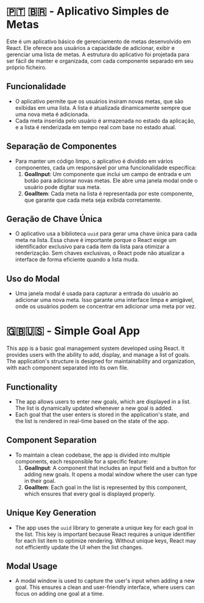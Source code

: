 
#  🇵🇹 🇧🇷 - Aplicativo Simples de Metas

Este é um aplicativo básico de gerenciamento de metas desenvolvido em React. Ele oferece aos usuários a capacidade de adicionar, exibir e gerenciar uma lista de metas. A estrutura do aplicativo foi projetada para ser fácil de manter e organizada, com cada componente separado em seu próprio ficheiro.

## Funcionalidade

- O aplicativo permite que os usuários insiram novas metas, que são exibidas em uma lista. A lista é atualizada dinamicamente sempre que uma nova meta é adicionada.
- Cada meta inserida pelo usuário é armazenada no estado da aplicação, e a lista é renderizada em tempo real com base no estado atual.

## Separação de Componentes

- Para manter um código limpo, o aplicativo é dividido em vários componentes, cada um responsável por uma funcionalidade específica:
  1. **GoalInput**: Um componente que inclui um campo de entrada e um botão para adicionar novas metas. Ele abre uma janela modal onde o usuário pode digitar sua meta.
  3. **GoalItem**: Cada meta na lista é representada por este componente, que garante que cada meta seja exibida corretamente.

## Geração de Chave Única

- O aplicativo usa a biblioteca `uuid` para gerar uma chave única para cada meta na lista. Essa chave é importante porque o React exige um identificador exclusivo para cada item da lista para otimizar a renderização. Sem chaves exclusivas, o React pode não atualizar a interface de forma eficiente quando a lista muda.

## Uso do Modal

- Uma janela modal é usada para capturar a entrada do usuário ao adicionar uma nova meta. Isso garante uma interface limpa e amigável, onde os usuários podem se concentrar em adicionar uma meta por vez.




# 🇬🇧🇺🇸 - Simple Goal App

This app is a basic goal management system developed using React. It provides users with the ability to add, display, and manage a list of goals. The application's structure is designed for maintainability and organization, with each component separated into its own file.

## Functionality

- The app allows users to enter new goals, which are displayed in a list. The list is dynamically updated whenever a new goal is added.
- Each goal that the user enters is stored in the application's state, and the list is rendered in real-time based on the state of the app.

## Component Separation

- To maintain a clean codebase, the app is divided into multiple components, each responsible for a specific feature:
  1. **GoalInput**: A component that includes an input field and a button for adding new goals. It opens a modal window where the user can type in their goal.
  3. **GoalItem**: Each goal in the list is represented by this component, which ensures that every goal is displayed properly.

## Unique Key Generation

- The app uses the `uuid` library to generate a unique key for each goal in the list. This key is important because React requires a unique identifier for each list item to optimize rendering. Without unique keys, React may not efficiently update the UI when the list changes.

## Modal Usage

- A modal window is used to capture the user's input when adding a new goal. This ensures a clean and user-friendly interface, where users can focus on adding one goal at a time.
